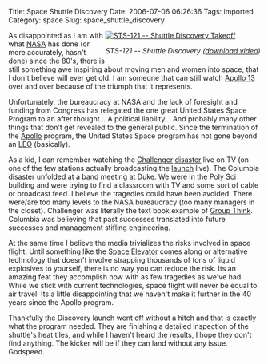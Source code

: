 Title: Space Shuttle Discovery
Date: 2006-07-06 06:26:36
Tags: imported
Category: space
Slug: space_shuttle_discovery

<div style="float: right;"><a title="Launch Video" href="http://mfile.akamai.com/18565/wmv/etouchsyst2.download.akamai.com/18355//wm.nasa-global/sts-121/STS-121_launch.asx"><img alt="STS-121 -- Shuttle Discovery Takeoff" src="http://www.nasa.gov/images/content/151570main_best-top.jpg" /></a>

<em>STS-121 -- Shuttle Discovery (<a title="Launch" href="http://www.nasa.gov/mp4/151590main_121_launch_fixed_vodcast.mp4">download video</a>)</em>
</div>

As disappointed as I am with what <a title="National Aeronautics and Space Administration" href="http://www.nasa.gov">NASA</a> has done (or more accurately, hasn't done) since the 80's, there is still something awe inspiring about moving men and women into space, that I don't believe will ever get old. I am someone that can still watch <a href="http://www.imdb.com/title/tt0112384/" name="Huston, we have a problem...">Apollo 13</a> over and over because of the triumph that it represents.

Unfortunately, the bureaucracy at NASA and the lack of foresight and funding from Congress has relegated the one great United States Space Program to an after thought... A political liability... And probably many other things that don't get revealed to the general public. Since the termination of the <a title="Last small step for man" href="http://en.wikipedia.org/wiki/Apollo_Program">Apollo</a> program, the United States Space program has not gone beyond an <a title="Low Earth Orbit" href="http://en.wikipedia.org/wiki/Low_Earth_Orbit">LEO</a> (basically).

As a kid, I can remember watching the <a href="http://en.wikipedia.org/wiki/Space_Shuttle_Challenger" title="Space Shuttle Challenger">Challenger</a> <a href="http://en.wikipedia.org/wiki/Space_Shuttle_Challenger_disaster" title="STS-51-L -- January 28, 1986">disaster</a> live on TV (on one of the few stations actually broadcasting the <a href="http://www.youtube.com/watch?v=lsv0PS5yYs4&search=Challenger%20space%20shuttle" title="Challenger Launch Video">launch</a> live). The Columbia disaster unfolded at a <a title="DUMB" href="http://www.duke.edu/web/DUMB/">band</a> meeting at Duke. We were in the Poly Sci building and were trying to find a classroom with TV and some sort of cable or broadcast feed. I believe the tragedies could have been avoided. There were/are too many levels to the NASA bureaucracy (too many managers in the closet). Challenger was literally the text book example of <a href="http://en.wikipedia.org/wiki/Group_think" title="Amplified by political pressure">Group Think</a>. Columbia was believing that past successes translated into future successes and management stifling engineering.

At the same time I believe the media trivializes the risks involved in space flight. Until something like the <a title="Hopefully sooner rather than later..." href="http://en.wikipedia.org/wiki/Space_Elevator">Space Elevator</a> comes along or alternative technology that doesn't involve strapping thousands of tons of liquid explosives to yourself, there is no way you can reduce the risk. Its an amazing feat they accomplish now with as few tragedies as we've had. While we stick with current technologies, space flight will never be equal to air travel. Its a little disappointing that we haven't make it further in the 40 years since the Apollo program.

Thankfully the Discovery launch went off without a hitch and that is exactly what the program needed. They are finishing a detailed inspection of the shuttle's heat tiles, and while I haven't heard the results, I hope they don't find anything. The kicker will be if they can land without any issue. Godspeed.

